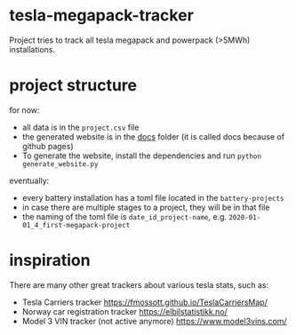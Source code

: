 # tesla-megapack-tracker
Project tries to track all tesla megapack and powerpack (>5MWh) installations. 

# project structure

for now:
- all data is in the `project.csv` file
- the generated website is in the [docs](./docs) folder (it is called docs because of github pages)
- To generate the website, install the dependencies and run `python generate_website.py`

eventually:
- every battery installation has a toml file located in the `battery-projects`
- in case there are multiple stages to a project, they will be in that file
- the naming of the toml file is `date_id_project-name`, e.g. `2020-01-01_4_first-megapack-project`

# inspiration

There are many other great trackers about various tesla stats, such as:
  - Tesla Carriers tracker https://fmossott.github.io/TeslaCarriersMap/
  - Norway car registration tracker https://elbilstatistikk.no/
  - Model 3 VIN tracker (not active anymore) https://www.model3vins.com/ 
  
  